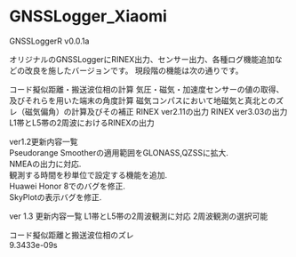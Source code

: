 # GNSSLogger_Xiaomi
GNSSLoggerR v0.0.1a

オリジナルのGNSSLoggerにRINEX出力、センサー出力、各種ログ機能追加などの改良を施したバージョンです。
現段階の機能は次の通りです。

コード擬似距離・搬送波位相の計算
気圧・磁気・加速度センサーの値の取得、及びそれらを用いた端末の角度計算
磁気コンパスにおいて地磁気と真北とのズレ（磁気偏角）の計算及びその補正
RINEX ver2.11の出力
RINEX ver3.03の出力
L1帯とL5帯の2周波におけるRINEXの出力

ver1.2更新内容一覧  
Pseudorange Smootherの適用範囲をGLONASS,QZSSに拡大.  
NMEAの出力に対応.  
観測する時間を秒単位で設定する機能を追加.  
Huawei Honor 8でのバグを修正.  
SkyPlotの表示バグを修正.

ver 1.3 更新内容一覧
L1帯とL5帯の2周波観測に対応
2周波観測の選択可能


コード擬似距離と搬送波位相のズレ  
9.3433e-09s

